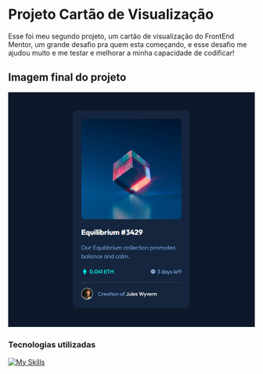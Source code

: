 # Projeto Cartão de Visualização

Esse foi meu segundo projeto, um cartão de visualização do FrontEnd Mentor, um grande desafio pra quem esta começando, e esse desafio me ajudou muito e me testar e melhorar a minha capacidade de codificar!

## Imagem final do projeto
![](images/imagemfinalprojeto.png)

### Tecnologias utilizadas

[![My Skills](https://skillicons.dev/icons?i=html,css,vscode)](https://skillicons.dev)